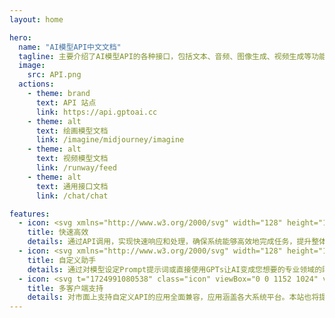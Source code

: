 ```yaml
---
layout: home

hero:
  name: "AI模型API中文文档"
  tagline: 主要介绍了AI模型API的各种接口，包括文本、音频、图像生成、视频生成等功能的API调用方法和参数说明。
  image:
    src: API.png
  actions:
    - theme: brand
      text: API 站点
      link: https://api.gptoai.cc
    - theme: alt
      text: 绘画模型文档
      link: /imagine/midjourney/imagine
    - theme: alt
      text: 视频模型文档
      link: /runway/feed
    - theme: alt
      text: 通用接口文档
      link: /chat/chat

features:
  - icon: <svg xmlns="http://www.w3.org/2000/svg" width="128" height="128" viewBox="0 0 512 512"><defs><linearGradient id="IconifyId191a177581e8d9dcd3" x1="8.7" x2="80.9" y1="17.1" y2="142.1" gradientUnits="userSpaceOnUse"><stop offset="0" stop-color="#f7b23b"/><stop offset=".5" stop-color="#f7b23b"/><stop offset="1" stop-color="#f59e0b"/></linearGradient><symbol id="IconifyId191a177581e8d9dcd4" viewBox="0 0 102.7 186.8"><path fill="url(#IconifyId191a177581e8d9dcd3)" stroke="#f6a823" stroke-miterlimit="10" stroke-width="4" d="m34.8 2l-32 96h32l-16 80l80-112h-48l32-64h-48z"><animate id="IconifyId191a177581e8d9dcd5" attributeName="opacity" begin="0s; x1.end+.67s" dur="1.33s" keyTimes="0; .38; .5; .63; .75; .86; .94; 1" values="1; 1; 0; 1; 0; 1; 0; 1"/></path></symbol></defs><use width="102.7" height="186.7" href="#IconifyId191a177581e8d9dcd4" transform="translate(186.37 130)scale(1.36)"/></svg>
    title: 快速高效
    details: 通过API调用，实现快速响应和处理，确保系统能够高效地完成任务，提升整体工作效率。
  - icon: <svg xmlns="http://www.w3.org/2000/svg" width="128" height="128" viewBox="0 0 48 48"><g fill="#FFA726"><circle cx="10" cy="26" r="4"/><circle cx="38" cy="26" r="4"/></g><path fill="#FFB74D" d="M39 19c0-12.7-30-8.3-30 0v10c0 8.3 6.7 15 15 15s15-6.7 15-15z"/><path fill="#FF5722" d="M24 3C14.6 3 7 10.6 7 20v3.4L9 25v-3l21-9.8l9 9.8v3l2-1.6V20c0-8-5.7-17-17-17"/><g fill="#784719"><circle cx="31" cy="26" r="2"/><circle cx="17" cy="26" r="2"/></g><path fill="#757575" d="M43 24c-.6 0-1 .4-1 1v-7c0-8.8-7.2-16-16-16h-7c-.6 0-1 .4-1 1s.4 1 1 1h7c7.7 0 14 6.3 14 14v10c0 .6.4 1 1 1s1-.4 1-1v2c0 3.9-3.1 7-7 7H24c-.6 0-1 .4-1 1s.4 1 1 1h11c5 0 9-4 9-9v-5c0-.6-.4-1-1-1"/><g fill="#37474F"><path d="M43 22h-1c-1.1 0-2 .9-2 2v4c0 1.1.9 2 2 2h1c1.1 0 2-.9 2-2v-4c0-1.1-.9-2-2-2"/><circle cx="24" cy="38" r="2"/></g></svg>
    title: 自定义助手
    details: 通过对模型设定Prompt提示词或直接使用GPTs让AI变成您想要的专业领域的助手
  - icon: <svg t="1724991080538" class="icon" viewBox="0 0 1152 1024" version="1.1" xmlns="http://www.w3.org/2000/svg" p-id="940" width="200" height="200"><path d="M872.20286 0.476008a166.853003 166.853003 0 0 1 85.810115 16.446939 119.180716 119.180716 0 0 1 49.579178 49.817539A152.312956 152.312956 0 0 1 1024.039092 143.492867v28.603372a42.666696 42.666696 0 0 1-84.85667 5.00559V133.481687v-12.871517a47.672287 47.672287 0 0 0-4.528867-13.824963 34.800769 34.800769 0 0 0-14.778409-14.540048 41.474889 41.474889 0 0 0-13.824963-4.767228H132.328972a54.584768 54.584768 0 0 0-25.504673 5.959036 32.893878 32.893878 0 0 0-14.540047 14.540047 42.905058 42.905058 0 0 0-4.767229 13.824963v557.28903a54.108045 54.108045 0 0 0 5.959036 25.266312 33.608962 33.608962 0 0 0 14.540047 14.778409 49.340817 49.340817 0 0 0 13.824963 4.767228h391.627834a42.666696 42.666696 0 0 1 3.813783 87.001923h-5.00559v127.761728a42.666696 42.666696 0 0 1 5.00559 85.095032H256.515279a42.666696 42.666696 0 0 1-5.00559-84.85667h175.434014V810.904879H152.589694a164.70775 164.70775 0 0 1-85.810116-16.446939 120.849246 120.849246 0 0 1-49.817539-49.817539A153.266401 153.266401 0 0 1 0.5151 667.888019V152.550602a164.70775 164.70775 0 0 1 16.446939-85.810116A119.180716 119.180716 0 0 1 66.779578 16.922947 152.312956 152.312956 0 0 1 143.53196 0.476008h728.6709z" fill="#495770" p-id="941"></path><path d="M1066.705789 298.904522H725.610579a85.333393 85.333393 0 0 0-85.333393 85.333393v554.428692a85.333393 85.333393 0 0 0 85.333393 85.333393h341.09521a85.333393 85.333393 0 0 0 85.333393-85.333393V384.237915a85.333393 85.333393 0 0 0-85.333393-85.333393z m0 639.762085H725.610579V384.237915h341.09521z" fill="#2B71EB" p-id="942"></path><path d="M896.039003 853.333214m-42.666696 0a42.666696 42.666696 0 1 0 85.333392 0 42.666696 42.666696 0 1 0-85.333392 0Z" fill="#2B71EB" p-id="943"></path></svg>
    title: 多客户端支持
    details: ​对市面上支持自定义API的应用全面兼容，应用涵盖各大系统平台。本站也将提供下载导航和使用教程。
---
```



